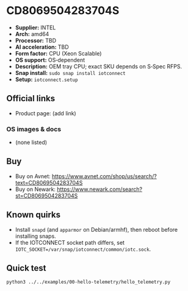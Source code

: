 # CD8069504283704S

- **Supplier:** INTEL
- **Arch:** amd64
- **Processor:** TBD
- **AI acceleration:** TBD
- **Form factor:** CPU (Xeon Scalable)
- **OS support:** OS‑dependent
- **Description:** OEM tray CPU; exact SKU depends on S‑Spec RFPS.
- **Snap install:** `sudo snap install iotconnect`
- **Setup:** `iotconnect.setup`

## Official links
- Product page: (add link)

### OS images & docs
- (none listed)

## Buy
- Buy on Avnet: https://www.avnet.com/shop/us/search/?text=CD8069504283704S
- Buy on Newark: https://www.newark.com/search?st=CD8069504283704S

## Known quirks
- Install `snapd` (and `apparmor` on Debian/armhf), then reboot before installing snaps.
- If the IOTCONNECT socket path differs, set `IOTC_SOCKET=/var/snap/iotconnect/common/iotc.sock`.

## Quick test
```bash
python3 ../../examples/00-hello-telemetry/hello_telemetry.py
```
